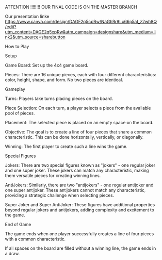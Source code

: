 ATTENTION !!!!!!!!
OUR FINAL CODE IS ON THE MASTER BRANCH

Our presentation linke
https://www.canva.com/design/DAGE2q5cpRw/NaGhRr8Lx66p5aI_z2wh8Q/edit?utm_content=DAGE2q5cpRw&utm_campaign=designshare&utm_medium=link2&utm_source=sharebutton

How to Play

Setup

Game Board: Set up the 4x4 game board.

Pieces: There are 16 unique pieces, each with four different characteristics: color, height, shape, and form. No two pieces are identical.


Gameplay

Turns: Players take turns placing pieces on the board.

Piece Selection: On each turn, a player selects a piece from the available pool of pieces.

Placement: The selected piece is placed on an empty space on the board.

Objective: The goal is to create a line of four pieces that share a common characteristic. This can be done horizontally, vertically, or diagonally.

Winning: The first player to create such a line wins the game.


Special Figures

Jokers: There are two special figures known as "jokers" - one regular joker and one super joker. These jokers can match any characteristic, making them versatile pieces for creating winning lines.

AntiJokers: Similarly, there are two "antijokers" - one regular antijoker and one super antijoker. These antijokers cannot match any characteristic, providing a strategic challenge when selecting pieces.

Super Joker and Super AntiJoker: These figures have additional properties beyond regular jokers and antijokers, adding complexity and excitement to the game.


End of Game

The game ends when one player successfully creates a line of four pieces with a common characteristic.

If all spaces on the board are filled without a winning line, the game ends in a draw.
